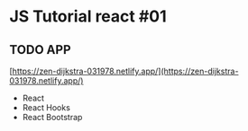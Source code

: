 # JS Tutorial react #01

## TODO APP

[https://zen-dijkstra-031978.netlify.app/](https://zen-dijkstra-031978.netlify.app/)

* React
* React Hooks
* React Bootstrap